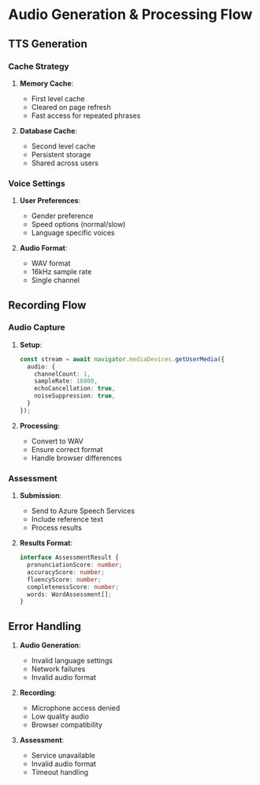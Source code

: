 # Audio Generation & Processing Flow

## TTS Generation

### Cache Strategy
1. **Memory Cache**:
   - First level cache
   - Cleared on page refresh
   - Fast access for repeated phrases

2. **Database Cache**:
   - Second level cache
   - Persistent storage
   - Shared across users

### Voice Settings
1. **User Preferences**:
   - Gender preference
   - Speed options (normal/slow)
   - Language specific voices

2. **Audio Format**:
   - WAV format
   - 16kHz sample rate
   - Single channel

## Recording Flow

### Audio Capture
1. **Setup**:
   ```typescript
   const stream = await navigator.mediaDevices.getUserMedia({ 
     audio: { 
       channelCount: 1,
       sampleRate: 16000,
       echoCancellation: true,
       noiseSuppression: true,
     } 
   });
   ```

2. **Processing**:
   - Convert to WAV
   - Ensure correct format
   - Handle browser differences

### Assessment
1. **Submission**:
   - Send to Azure Speech Services
   - Include reference text
   - Process results

2. **Results Format**:
   ```typescript
   interface AssessmentResult {
     pronunciationScore: number;
     accuracyScore: number;
     fluencyScore: number;
     completenessScore: number;
     words: WordAssessment[];
   }
   ```

## Error Handling

1. **Audio Generation**:
   - Invalid language settings
   - Network failures
   - Invalid audio format

2. **Recording**:
   - Microphone access denied
   - Low quality audio
   - Browser compatibility

3. **Assessment**:
   - Service unavailable
   - Invalid audio format
   - Timeout handling